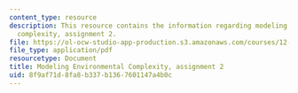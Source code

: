 ```yaml
---
content_type: resource
description: This resource contains the information regarding modeling environmental
  complexity, assignment 2.
file: https://ol-ocw-studio-app-production.s3.amazonaws.com/courses/12-086-modeling-environmental-complexity-fall-2014/8f9af71d8fa8b337b1367601147a4b0c_MIT12_086F14_PS2.pdf
file_type: application/pdf
resourcetype: Document
title: Modeling Environmental Complexity, assignment 2
uid: 8f9af71d-8fa8-b337-b136-7601147a4b0c
---
```

